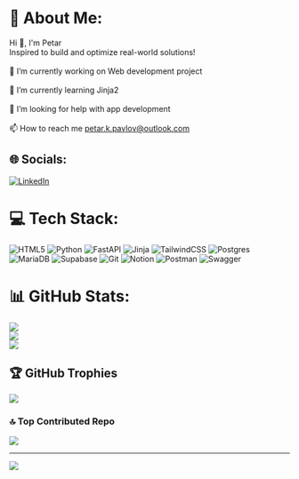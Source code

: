 # 💫 About Me:
Hi 👋, I'm Petar<br>Inspired to build and optimize real-world solutions!<br><br>🔭 I’m currently working on Web development project<br><br>🌱 I’m currently learning Jinja2<br><br>🤝 I’m looking for help with app development<br><br>📫 How to reach me petar.k.pavlov@outlook.com


## 🌐 Socials:
[![LinkedIn](https://img.shields.io/badge/LinkedIn-%230077B5.svg?logo=linkedin&logoColor=white)](https://linkedin.com/in/www.linkedin.com/in/petar-pavlov-24636b13a) 

# 💻 Tech Stack:
![HTML5](https://img.shields.io/badge/html5-%23E34F26.svg?style=for-the-badge&logo=html5&logoColor=white) ![Python](https://img.shields.io/badge/python-3670A0?style=for-the-badge&logo=python&logoColor=ffdd54) ![FastAPI](https://img.shields.io/badge/FastAPI-005571?style=for-the-badge&logo=fastapi) ![Jinja](https://img.shields.io/badge/jinja-white.svg?style=for-the-badge&logo=jinja&logoColor=black) ![TailwindCSS](https://img.shields.io/badge/tailwindcss-%2338B2AC.svg?style=for-the-badge&logo=tailwind-css&logoColor=white) ![Postgres](https://img.shields.io/badge/postgres-%23316192.svg?style=for-the-badge&logo=postgresql&logoColor=white) ![MariaDB](https://img.shields.io/badge/MariaDB-003545?style=for-the-badge&logo=mariadb&logoColor=white) ![Supabase](https://img.shields.io/badge/Supabase-3ECF8E?style=for-the-badge&logo=supabase&logoColor=white) ![Git](https://img.shields.io/badge/git-%23F05033.svg?style=for-the-badge&logo=git&logoColor=white) ![Notion](https://img.shields.io/badge/Notion-%23000000.svg?style=for-the-badge&logo=notion&logoColor=white) ![Postman](https://img.shields.io/badge/Postman-FF6C37?style=for-the-badge&logo=postman&logoColor=white) ![Swagger](https://img.shields.io/badge/-Swagger-%23Clojure?style=for-the-badge&logo=swagger&logoColor=white)
# 📊 GitHub Stats:
![](https://github-readme-stats.vercel.app/api?username=PetarKrasimirovPavlov&theme=dark&hide_border=false&include_all_commits=false&count_private=false)<br/>
![](https://nirzak-streak-stats.vercel.app/?user=PetarKrasimirovPavlov&theme=dark&hide_border=false)<br/>
![](https://github-readme-stats.vercel.app/api/top-langs/?username=PetarKrasimirovPavlov&theme=dark&hide_border=false&include_all_commits=false&count_private=false&layout=compact)

## 🏆 GitHub Trophies
![](https://github-profile-trophy.vercel.app/?username=PetarKrasimirovPavlov&theme=radical&no-frame=false&no-bg=false&margin-w=4)

### 🔝 Top Contributed Repo
![](https://github-contributor-stats.vercel.app/api?username=PetarKrasimirovPavlov&limit=5&theme=dark&combine_all_yearly_contributions=true)

---
[![](https://visitcount.itsvg.in/api?id=PetarKrasimirovPavlov&icon=0&color=0)](https://visitcount.itsvg.in)
